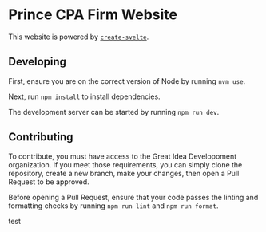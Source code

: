 # Prince CPA Firm Website

This website is powered by [`create-svelte`](https://github.com/sveltejs/kit/tree/main/packages/create-svelte).

## Developing

First, ensure you are on the correct version of Node by running `nvm use`.

Next, run `npm install` to install dependencies.

The development server can be started by running `npm run dev`.

## Contributing

To contribute, you must have access to the Great Idea Developoment organization. If you meet those requirements, you can simply clone the repository, create a new branch, make your changes, then open a Pull Request to be approved.

Before opening a Pull Request, ensure that your code passes the linting and formatting checks by running `npm run lint` and `npm run format`.

test
